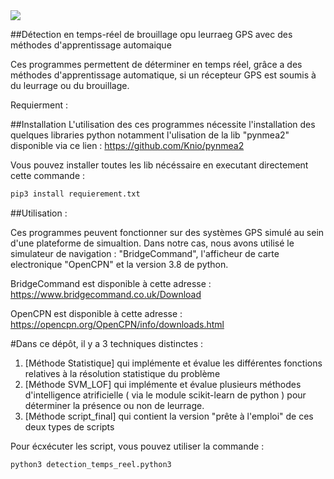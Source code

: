 <img src="https://images.unsplash.com/photo-1444492417251-9c84a5fa18e0?ixlib=rb-1.2.1&ixid=eyJhcHBfaWQiOjEyMDd9&auto=format&fit=crop&w=975&h=300&q=80"/>

##Détection en temps-réel de brouillage opu leurraeg GPS avec des méthodes d'apprentissage automaique 

Ces programmes permettent de déterminer en temps réel, grâce a des méthodes d'apprentissage automatique, si un récepteur GPS est soumis à du leurrage ou du brouillage.

Requierment :

##Installation 
L'utilisation des ces programmes nécessite l'installation des quelques libraries python
notamment l'ulisation de la lib "pynmea2" disponible via ce lien : https://github.com/Knio/pynmea2

Vous pouvez installer toutes les lib nécéssaire en executant directement cette commande : 

```sh
pip3 install requierement.txt
```

##Utilisation : 

Ces programmes peuvent fonctionner sur des systèmes GPS simulé au sein d'une plateforme de simualtion. 
Dans notre cas, nous avons utilisé le simulateur de navigation : "BridgeCommand", l'afficheur de carte electronique "OpenCPN" et la version 3.8 de python.

BridgeCommand est disponible à cette adresse : https://www.bridgecommand.co.uk/Download

OpenCPN est disponible à cette adresse : https://opencpn.org/OpenCPN/info/downloads.html

#Dans ce dépôt, il y a 3 techniques distinctes : 

1. [Méthode Statistique] qui implémente et évalue les différentes fonctions relatives à la résolution statistique du problème
2. [Méthode SVM_LOF] qui implémente et évalue plusieurs méthodes d'intelligence atrificielle ( via le module scikit-learn de python ) pour déterminer la présence ou non de leurrage.
3. [Méthode script_final] qui contient la version "prête à l'emploi" de ces deux types de scripts

Pour écxécuter les script, vous pouvez utiliser la commande : 

```sh
python3 detection_temps_reel.python3
```
